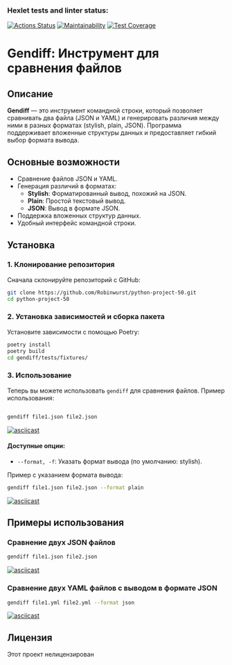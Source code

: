 ### Hexlet tests and linter status:
[![Actions Status](https://github.com/Robinwurst/python-project-50/actions/workflows/hexlet-check.yml/badge.svg)](https://github.com/Robinwurst/python-project-50/actions)
[![Maintainability](https://api.codeclimate.com/v1/badges/5d612d7eaec422bef8ca/maintainability)](https://codeclimate.com/github/Robinwurst/python-project-50/maintainability)
[![Test Coverage](https://api.codeclimate.com/v1/badges/5d612d7eaec422bef8ca/test_coverage)](https://codeclimate.com/github/Robinwurst/python-project-50/test_coverage)


# Gendiff: Инструмент для сравнения файлов

## Описание

**Gendiff** — это инструмент командной строки, который позволяет сравнивать два файла (JSON и YAML) и генерировать различия между ними в разных форматах (stylish, plain, JSON). Программа поддерживает вложенные структуры данных и предоставляет гибкий выбор формата вывода.

## Основные возможности

- Сравнение файлов JSON и YAML.
- Генерация различий в форматах:
  - **Stylish**: Форматированный вывод, похожий на JSON.
  - **Plain**: Простой текстовый вывод.
  - **JSON**: Вывод в формате JSON.
- Поддержка вложенных структур данных.
- Удобный интерфейс командной строки.

## Установка

### 1. Клонирование репозитория

Сначала склонируйте репозиторий с GitHub:

```bash
git clone https://github.com/Robinwurst/python-project-50.git
cd python-project-50
```

### 2. Установка зависимостей и сборка пакета

Установите зависимости с помощью Poetry:

```bash
poetry install
poetry build
cd gendiff/tests/fixtures/
```

### 3. Использование

Теперь вы можете использовать `gendiff` для сравнения файлов. Пример использования:

```bash

gendiff file1.json file2.json
```
[![asciicast](https://asciinema.org/a/tHsx5w3enKPNCvHInm6N6wLXO.svg)](https://asciinema.org/a/tHsx5w3enKPNCvHInm6N6wLXO)

#### Доступные опции:

- `--format, -f`: Указать формат вывода (по умолчанию: stylish).

Пример с указанием формата вывода:

```bash
gendiff file1.json file2.json --format plain
```
[![asciicast](https://asciinema.org/a/H5H8Q2wj6Yo2O1A05eDPCW1IU.svg)](https://asciinema.org/a/H5H8Q2wj6Yo2O1A05eDPCW1IU)
## Примеры использования

### Сравнение двух JSON файлов

```bash
gendiff file1.json file2.json
```
[![asciicast](https://asciinema.org/a/1884OStsTuBLcb2QguGKEsz4n.svg)](https://asciinema.org/a/1884OStsTuBLcb2QguGKEsz4n)
### Сравнение двух YAML файлов с выводом в формате JSON

```bash
gendiff file1.yml file2.yml --format json

```
[![asciicast](https://asciinema.org/a/YsUAlWQm4jjtibSv9WSsnpQYp.svg)](https://asciinema.org/a/YsUAlWQm4jjtibSv9WSsnpQYp)

## Лицензия

Этот проект нелицензирован